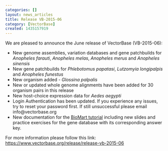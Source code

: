 ```yaml
---
categories: []
layout: news_articles
title: Release VB-2015-06
category: [VectorBase]
created: 1435157919
---
```

We are pleased to announce the June release of VectorBase (VB-2015-06):
<ul>
<li>New genome assemblies, variation databases and gene patchbuilds for <i>Anopheles farauti</i>, <i>Anopheles melas</i>, <i>Anopheles merus</i> and <i>Anopheles sinensis</i></li>
<li>New gene patchbuilds for <i>Phlebotomus papatasi</i>, <i>Lutzomyia longipalpis</i> and <i>Anopheles funestus</i></li>
<li>New organism added - <i>Glossina palpalis</i></li>
<li>New or updated whole genome alignments have been added for 30 organism pairs in this release</li>
<li>New host-choice expression data for <i>Aedes aegypti</i></li>
<li>Login Authentication has been updated.  If you experience any issues, try to reset your password first.  If still unsuccessful please email info@vectorbase.org </li>
<li>New documentation for the <a href="https://www.vectorbase.org/tutorials/tools-and-resources-tutorials/biomart">BioMart tutorial</a> including new slides and practice exercises for the gene database with its corresponding answer key.</li>
</ul>

For more information please follow this link:
https://www.vectorbase.org/release/release-vb-2015-06
